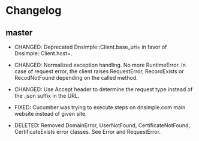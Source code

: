 # Changelog

## master

- CHANGED: Deprecated Dnsimple::Client.base_uri= in favor of Dnsimple::Client.host=.

- CHANGED: Normalized exception handling. No more RuntimeError.
  In case of request error, the client raises RequestError, RecordExists or RecodNotFound
  depending on the called method.

- CHANGED: Use Accept header to determine the request type instead of the .json suffix in the URL.

- FIXED: Cucumber was trying to execute steps on dnsimple.com main website instead of given site.

- DELETED: Removed DomainError, UserNotFound, CertificateNotFound, CertificateExists error classes.
  See Error and RequestError.
